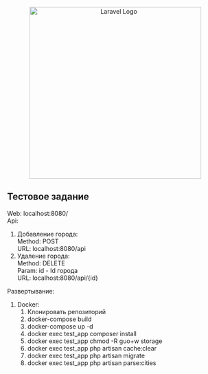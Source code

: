 <p align="center"><a href="https://laravel.com" target="_blank"><img src="https://raw.githubusercontent.com/laravel/art/master/logo-lockup/5%20SVG/2%20CMYK/1%20Full%20Color/laravel-logolockup-cmyk-red.svg" width="400" alt="Laravel Logo"></a></p>


## Тестовое задание

Web: localhost:8080/<br>
Api: <br> 
1) Добавление города: <br>
Method: POST <br>
URL: localhost:8080/api
2) Удаление города: <br>
   Method: DELETE <br>
   Param: id - Id города<br>
   URL: localhost:8080/api/{id}

Развертывание:
1) Docker: <br>
   1) Клонировать репозиторий
   2) docker-compose build
   3) docker-compose up -d
   4) docker exec test_app composer install
   5) docker exec test_app chmod -R guo+w storage
   6) docker exec test_app php artisan cache:clear
   7) docker exec test_app php artisan migrate
   8) docker exec test_app php artisan parse:cities

